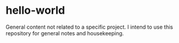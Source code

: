 # hello-world
General content not related to a specific project. 
I intend to use this repository for general notes and housekeeping.
